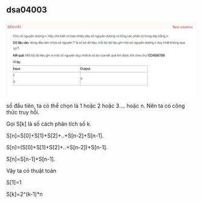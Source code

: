 ## dsa04003

![Alt text](image.png)

số đầu tiên, ta có thể chọn là 1 hoặc 2 hoặc 3.... hoặc n. Nên ta có công thức truy hồi.

Gọi S[k] là số cách phân tích số k.

S[n]=S[0]+S[1]+S[2]+..+S[n-2]+S[n-1].

S[n]=(S[0]+S[1]+S[2]+..+S[n-2])+S[n-1].

S[n]=S[n-1]+S[n-1].

Vậy ta có thuật toán

S[1]=1

S[k]=2^(k-1)*n